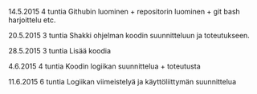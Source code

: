14.5.2015 4 tuntia Githubin luominen + repositorin luominen + git bash harjoittelu etc.

20.5.2015 3 tuntia Shakki ohjelman koodin suunnitteluun ja toteutukseen.

28.5.2015 3 tuntia Lisää koodia

4.6.2015 4 tuntia Koodin logiikan suunnittelua + toteutusta

11.6.2015 6 tuntia Logiikan viimeistelyä ja käyttöliittymän suunnittelua

